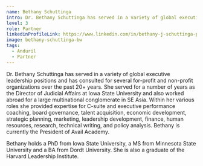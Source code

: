 ```yaml
---
name: Bethany Schuttinga
intro: Dr. Bethany Schuttinga has served in a variety of global executive leadership positions and has consulted for several for-profit and non-profit organizations over the past 20+ years. She served for a number of years as the Director of Judicial Affairs at Iowa State University and also worked abroad for a large multinational conglomerate in SE Asia. Within her various roles she provided expertise for C-suite and executive performance coaching, board governance, talent acquisition, economic development, strategic planning, marketing, leadership development, finance, human resources, research, technical writing, and policy analysis. Bethany is currently the President of Avail Academy.
level: 3
role: Partner
linkedinProfileLink: https://www.linkedin.com/in/bethany-j-schuttinga-phd-54205716/
image: bethany-schuttinga-bw
tags:
  - Anduril
  - Partner
---
```


Dr. Bethany Schuttinga has served in a variety of global executive leadership positions and has consulted for several for-profit and non-profit organizations over the past 20+ years. She served for a number of years as the Director of Judicial Affairs at Iowa State University and also worked abroad for a large multinational conglomerate in SE Asia. Within her various roles she provided expertise for C-suite and executive performance coaching, board governance, talent acquisition, economic development, strategic planning, marketing, leadership development, finance, human resources, research, technical writing, and policy analysis. Bethany is currently the President of Avail Academy.

Bethany holds a PhD from Iowa State University, a MS from Minnesota State University and a BA from Dordt University. She is also a graduate of the Harvard Leadership Institute.
